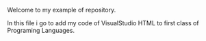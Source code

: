 Welcome to my example of repository.

In this file i go to add my code of VisualStudio HTML to first class of Programing Languages.
